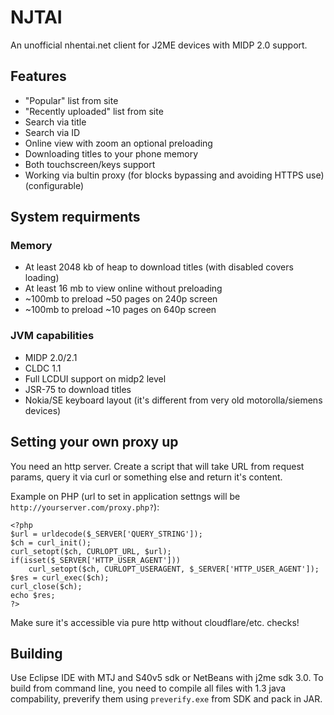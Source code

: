 # NJTAI
An unofficial nhentai.net client for J2ME devices with MIDP 2.0 support.

## Features
- "Popular" list from site
- "Recently uploaded" list from site
- Search via title
- Search via ID
- Online view with zoom an optional preloading
- Downloading titles to your phone memory
- Both touchscreen/keys support
- Working via bultin proxy (for blocks bypassing and avoiding HTTPS use) (configurable)

## System requirments
### Memory
- At least 2048 kb of heap to download titles (with disabled covers loading)
- At least 16 mb to view online without preloading
- ~100mb to preload ~50 pages on 240p screen
- ~100mb to preload ~10 pages on 640p screen
### JVM capabilities
- MIDP 2.0/2.1
- CLDC 1.1
- Full LCDUI support on midp2 level
- JSR-75 to download titles
- Nokia/SE keyboard layout (it's different from very old motorolla/siemens devices)

## Setting your own proxy up
You need an http server. Create a script that will take URL from request params, query it via curl or something else and return it's content.

Example on PHP (url to set in application settngs will be `http://yourserver.com/proxy.php?`):
```
<?php
$url = urldecode($_SERVER['QUERY_STRING']);
$ch = curl_init();
curl_setopt($ch, CURLOPT_URL, $url);
if(isset($_SERVER['HTTP_USER_AGENT']))
	curl_setopt($ch, CURLOPT_USERAGENT, $_SERVER['HTTP_USER_AGENT']);
$res = curl_exec($ch);
curl_close($ch);
echo $res;
?>
```

Make sure it's accessible via pure http without cloudflare/etc. checks!

## Building
Use Eclipse IDE with MTJ and S40v5 sdk or NetBeans with j2me sdk 3.0. 
To build from command line, you need to compile all files with 1.3 java compability, preverify them using `preverify.exe` from SDK and pack in JAR.
